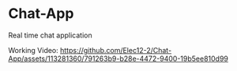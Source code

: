 # Chat-App
Real time chat application

Working Video:
https://github.com/Elec12-2/Chat-App/assets/113281360/791263b9-b28e-4472-9400-19b5ee810d99
